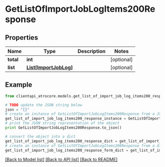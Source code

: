 # GetListOfImportJobLogItems200Response


## Properties
Name | Type | Description | Notes
------------ | ------------- | ------------- | -------------
**total** | **int** |  | [optional] 
**list** | [**List[ImportJobLog]**](ImportJobLog.md) |  | [optional] 

## Example

```python
from clientapi_atrocore.models.get_list_of_import_job_log_items200_response import GetListOfImportJobLogItems200Response

# TODO update the JSON string below
json = "{}"
# create an instance of GetListOfImportJobLogItems200Response from a JSON string
get_list_of_import_job_log_items200_response_instance = GetListOfImportJobLogItems200Response.from_json(json)
# print the JSON string representation of the object
print GetListOfImportJobLogItems200Response.to_json()

# convert the object into a dict
get_list_of_import_job_log_items200_response_dict = get_list_of_import_job_log_items200_response_instance.to_dict()
# create an instance of GetListOfImportJobLogItems200Response from a dict
get_list_of_import_job_log_items200_response_form_dict = get_list_of_import_job_log_items200_response.from_dict(get_list_of_import_job_log_items200_response_dict)
```
[[Back to Model list]](../README.md#documentation-for-models) [[Back to API list]](../README.md#documentation-for-api-endpoints) [[Back to README]](../README.md)


